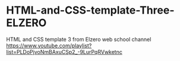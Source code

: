 # HTML-and-CSS-template-Three-ELZERO
HTML and CSS template 3 from Elzero web school channel https://www.youtube.com/playlist?list=PLDoPjvoNmBAxuCSp2_-9LurPqRVwketnc
